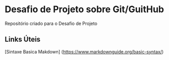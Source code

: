 # Desafio de Projeto sobre Git/GuitHub
Repositório criado para o Desafio de Projeto

## Links Úteis
[Sintaxe Basica Makdown] (https://www.markdownguide.org/basic-syntax/)

